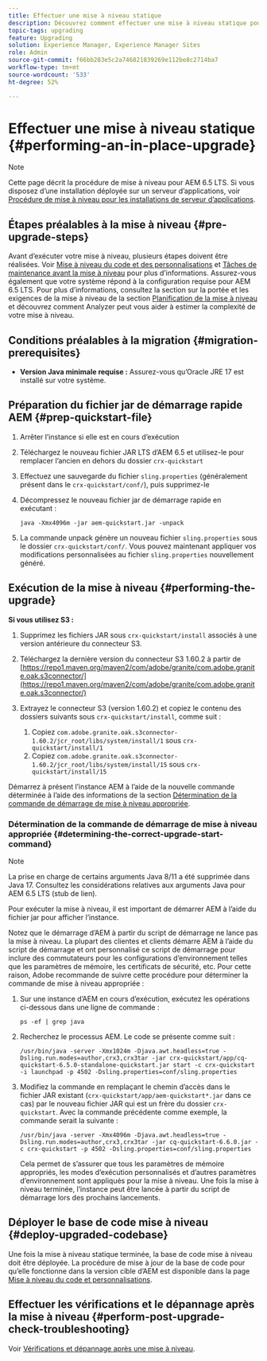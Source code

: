 ```yaml
---
title: Effectuer une mise à niveau statique
description: Découvrez comment effectuer une mise à niveau statique pour AEM 6.5 LTS.
topic-tags: upgrading
feature: Upgrading
solution: Experience Manager, Experience Manager Sites
role: Admin
source-git-commit: f66bb283e5c2a746821839269e112be8c2714ba7
workflow-type: tm+mt
source-wordcount: '533'
ht-degree: 52%

---
```


# Effectuer une mise à niveau statique {#performing-an-in-place-upgrade}

>[!NOTE]
>
>Cette page décrit la procédure de mise à niveau pour AEM 6.5 LTS. Si vous disposez d’une installation déployée sur un serveur d’applications, voir [Procédure de mise à niveau pour les installations de serveur d’applications](/help/sites-deploying/app-server-upgrade.md).

## Étapes préalables à la mise à niveau {#pre-upgrade-steps}

Avant d’exécuter votre mise à niveau, plusieurs étapes doivent être réalisées. Voir [Mise à niveau du code et des personnalisations](/help/sites-deploying/upgrading-code-and-customizations.md) et [Tâches de maintenance avant la mise à niveau](/help/sites-deploying/pre-upgrade-maintenance-tasks.md) pour plus d’informations. Assurez-vous également que votre système répond à la configuration requise pour AEM 6.5 LTS. Pour plus d’informations, consultez la section sur la portée et les exigences de la mise à niveau de la section [Planification de la mise à niveau](/help/sites-deploying/upgrade-planning.md) et découvrez comment Analyzer peut vous aider à estimer la complexité de votre mise à niveau.

<!--Finally, the downtime during the upgrade can be significally reduced by indexing the repository **before** performing the upgrade. For more information, see [Using Offline Reindexing To Reduce Downtime During an Upgrade](/help/sites-deploying/upgrade-offline-reindexing.md)-->

## Conditions préalables à la migration {#migration-prerequisites}

* **Version Java minimale requise :** Assurez-vous qu’Oracle JRE 17 est installé sur votre système.

## Préparation du fichier jar de démarrage rapide AEM {#prep-quickstart-file}

1. Arrêter l’instance si elle est en cours d’exécution

1. Téléchargez le nouveau fichier JAR LTS d’AEM 6.5 et utilisez-le pour remplacer l’ancien en dehors du dossier `crx-quickstart`

1. Effectuez une sauvegarde du fichier `sling.properties` (généralement présent dans le `crx-quickstart/conf/`), puis supprimez-le

1. Décompressez le nouveau fichier jar de démarrage rapide en exécutant :

   ```shell
   java -Xmx4096m -jar aem-quickstart.jar -unpack
   ```

1. La commande unpack génère un nouveau fichier `sling.properties` sous le dossier `crx-quickstart/conf/`. Vous pouvez maintenant appliquer vos modifications personnalisées au fichier `sling.properties` nouvellement généré.

<!-- Alexandru: drafting temporarily

## Content Repository Migration {#content-repository-migration}

This migration is not required if you are upgrading from AEM 6.3. For versions older than 6.3, Adobe provides a tool that can be used to migrate the repository to the new version of the Oak Segment Tar present in AEM 6.3. It is provided as part of the quickstart package and is mandatory for any upgrades that will be using TarMK. Upgrades for environments that are using MongoMK do not require repository migration. For more information on what the benefits of the new Segment Tar format are, see the [Migrating to Oak Segment Tar FAQ](/help/sites-deploying/revision-cleanup.md#online-revision-cleanup-frequently-asked-questions).

The actual migration is performed using the standard AEM quickstart jar file, executed with a new `-x crx2oak` option which executes the crx2oak tool to simplify the upgrade and make it more robust.

>[!NOTE]
>
>If you are performing TarMK repository content migration using the CRX2Oak Quickstart extension, you might remove the **samplecontent** runmode by adding the following to the migration command line:
>
>* `--promote-runmode nosamplecontent`
>

To determine the command that you should run, use the following command:

```shell
java -Xmx4096m -jar aem-quickstart.jar -v -x crx2oak -xargs -- --load-profile <<YOUR_PROFILE>> <<ADDITIONAL_FLAGS>>
```

Where `<<YOUR_PROFILE>>` and `<<ADDITIONAL_FLAGS>>` are replaced with the profile and flags listed in the following table:

<table>
 <tbody>
  <tr>
   <td><strong>Source Repository</strong></td>
   <td><strong>Target Repository</strong></td>
   <td><strong>Profile</strong></td>
   <td><strong>Additional Flags</strong><br /> </td>
  </tr>
  <tr>
   <td>crx2 or TarMK with <code>FileDataStore</code></td>
   <td>TarMK</td>
   <td>segment-fds</td>
   <td>See Troubleshooting section below</td>
  </tr>
  <tr>
   <td>crx2</td>
   <td>MongoMK</td>
   <td>mongo-from-crx2 </td>
   <td><code>-T mongo-uri=mongo://mongo-host:mongo-port -T mongo-db=mongo-database-name</code></td>
  </tr>
  <tr>
   <td>TarMK or crx2 with <code>S3DataStore</code></td>
   <td>TarMK</td>
   <td>segment-custom-ds</td>
   <td>See Troubleshooting section below</td>
  </tr>
  <tr>
   <td>TarMK with no datastore</td>
   <td>TarMK</td>
   <td>segment-no-ds</td>
   <td> </td>
  </tr>
  <tr>
   <td>MongoMK</td>
   <td>MongoMK</td>
   <td>No migration is needed</td>
   <td> </td>
  </tr>
 </tbody>
</table>

**Where:**

* `mongo-host` is the MongoDB server IP (for example, 127.0.0.1)

* `mongo-port` is the MongoDB server port (for example: 27017)

* `mongo-database-name` represents the name of the database (for example: aem-author)

**You may also require additional switches for the following scenarios:**

* If you are performing the upgrade on a Windows system where Java memory mapping is not handled correctly, add the `--disable-mmap` parameter to the command.

For additional instructions on using the crx2oak tool, see Using the [CRX2Oak Migration Tool](/help/sites-deploying/using-crx2oak.md). The crx2oak helper JAR can be manually upgraded if needed, by manually replacing it with newer versions after unpacking the quickstart. Its location in the AEM installation folder is: `<aem-install>/crx-quickstart/opt/extensions/crx2oak.jar`. The newest version of the CRX2Oak migration tool is available for download from the Adobe Repository at: [https://repo1.maven.org/maven2/com/adobe/granite/crx2oak/](https://repo1.maven.org/maven2/com/adobe/granite/crx2oak/)

If the migration has completed successfully, the tool will exit with an exit code of zero. Additionally, check for WARN and ERROR messages in the `upgrade.log` file, located under `crx-quickstart/logs` in the AEM installation directory, as these could indicate non-fatal errors that occurred during the migration.

Check the configuration files beneath `crx-quickstart/install` folder. If a migration was necessary these will be updated to reflect the target repository.

**A note on datastores:**

While `FileDataStore` is the new default for AEM 6.3 installations, using an external datastore is not required. While using an external datastore is recommended as a best practice for production deployments, it is not a prerequisite to upgrade. Due to the complexity already present in upgrading AEM, Adobe recommends performing the upgrade without doing a datastore migration. If desired, a datastore migration can be executed afterwards as a separate effort.

## Troubleshooting Migration Issues {#troubleshooting-migration-issues}

Skip this section if you are upgrading from 6.3. While the provided crx2oak profiles should meet the needs of most customers, there are times when additional parameters will be necessary. If you run into an error during your migration, it is possible that there are aspects of your environment that require additional configuration options to be provided. If so, you will likely encounter the following error:

**Checkpoints are not copied, because no external datastore has been specified. This will result in the full repository reindexing on the first start. Use --skip-checkpoints to force the migration or see https://jackrabbit.apache.org/oak/docs/migration.html#Checkpoints_migration for more info.**

For some reason, the migration process needs access to binaries in the datastore and is unable to find it. To specify your datastore configuration, include the following flags in the `<<ADDITIONAL_FLAGS>>` portion of your migration command:

**For S3 datastores:**

```shell
--src-s3config=/path/to/SharedS3DataStore.config --src-s3datastore=/path/to/datastore
```

Where `/path/to/SharedS3DataStore.config` represents the path to your S3 datastore config file and `/path/to/datastore` represents the path to your S3 datastore.

**For File datastores:**

```shell
--src-datastore=/path/to/datastore
```

Where `/path/to/datastore` represents the path to your File Datastore.

-->

## Exécution de la mise à niveau {#performing-the-upgrade}

**Si vous utilisez S3 :**

1. Supprimez les fichiers JAR sous `crx-quickstart/install` associés à une version antérieure du connecteur S3.

1. Téléchargez la dernière version du connecteur S3 1.60.2 à partir de [https://repo1.maven.org/maven2/com/adobe/granite/com.adobe.granite.oak.s3connector/](https://repo1.maven.org/maven2/com/adobe/granite/com.adobe.granite.oak.s3connector/) <!-- Alexandru: this is a stub link for now -->

1. Extrayez le connecteur S3 (version 1.60.2) et copiez le contenu des dossiers suivants sous `crx-quickstart/install`, comme suit :

   1. Copiez `com.adobe.granite.oak.s3connector-1.60.2/jcr_root/libs/system/install/1` sous `crx-quickstart/install/1`
   1. Copiez `com.adobe.granite.oak.s3connector-1.60.2/jcr_root/libs/system/install/15` sous `crx-quickstart/install/15`

Démarrez à présent l’instance AEM à l’aide de la nouvelle commande déterminée à l’aide des informations de la section [Détermination de la commande de démarrage de mise à niveau appropriée](#determining-the-correct-upgrade-start-command).

### Détermination de la commande de démarrage de mise à niveau appropriée {#determining-the-correct-upgrade-start-command}

>[!NOTE]
>
>La prise en charge de certains arguments Java 8/11 a été supprimée dans Java 17. Consultez les considérations relatives aux arguments Java pour AEM 6.5 LTS (stub de lien).

Pour exécuter la mise à niveau, il est important de démarrer AEM à l’aide du fichier jar pour afficher l’instance.

Notez que le démarrage d’AEM à partir du script de démarrage ne lance pas la mise à niveau. La plupart des clientes et clients démarre AEM à l’aide du script de démarrage et ont personnalisé ce script de démarrage pour inclure des commutateurs pour les configurations d’environnement telles que les paramètres de mémoire, les certificats de sécurité, etc. Pour cette raison, Adobe recommande de suivre cette procédure pour déterminer la commande de mise à niveau appropriée :

1. Sur une instance d’AEM en cours d’exécution, exécutez les opérations ci-dessous dans une ligne de commande :

   ```shell
   ps -ef | grep java
   ```

1. Recherchez le processus AEM. Le code se présente comme suit :

   ```shell
   /usr/bin/java -server -Xmx1024m -Djava.awt.headless=true -Dsling.run.modes=author,crx3,crx3tar -jar crx-quickstart/app/cq-quickstart-6.5.0-standalone-quickstart.jar start -c crx-quickstart -i launchpad -p 4502 -Dsling.properties=conf/sling.properties
   ```

1. Modifiez la commande en remplaçant le chemin d’accès dans le fichier JAR existant (`crx-quickstart/app/aem-quickstart*.jar` dans ce cas) par le nouveau fichier JAR qui est un frère du dossier `crx-quickstart`. Avec la commande précédente comme exemple, la commande serait la suivante :

   ```shell
   /usr/bin/java -server -Xmx4096m -Djava.awt.headless=true -Dsling.run.modes=author,crx3,crx3tar -jar cq-quickstart-6.6.0.jar -c crx-quickstart -p 4502 -Dsling.properties=conf/sling.properties
   ```

   Cela permet de s’assurer que tous les paramètres de mémoire appropriés, les modes d’exécution personnalisés et d’autres paramètres d’environnement sont appliqués pour la mise à niveau. Une fois la mise à niveau terminée, l’instance peut être lancée à partir du script de démarrage lors des prochains lancements.

## Déployer le base de code mise à niveau {#deploy-upgraded-codebase}

Une fois la mise à niveau statique terminée, la base de code mise à niveau doit être déployée. La procédure de mise à jour de la base de code pour qu’elle fonctionne dans la version cible d’AEM est disponible dans la page [Mise à niveau du code et personnalisations](/help/sites-deploying/upgrading-code-and-customizations.md).

## Effectuer les vérifications et le dépannage après la mise à niveau {#perform-post-upgrade-check-troubleshooting}

Voir [Vérifications et dépannage après une mise à niveau](/help/sites-deploying/post-upgrade-checks-and-troubleshooting.md).
